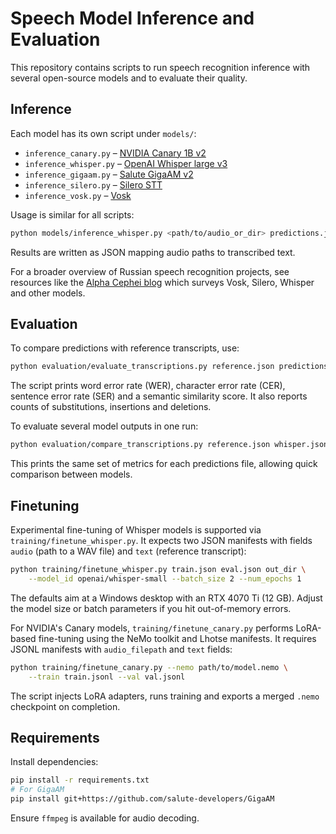 # Speech Model Inference and Evaluation

This repository contains scripts to run speech recognition inference with several open-source models and to evaluate their quality.

## Inference

Each model has its own script under `models/`:

- `inference_canary.py` – [NVIDIA Canary 1B v2](https://huggingface.co/nvidia/canary-1b-v2)
- `inference_whisper.py` – [OpenAI Whisper large v3](https://huggingface.co/openai/whisper-large-v3)
- `inference_gigaam.py` – [Salute GigaAM v2](https://github.com/salute-developers/GigaAM)
- `inference_silero.py` – [Silero STT](https://github.com/snakers4/silero-models)
- `inference_vosk.py` – [Vosk](https://alphacephei.com/vosk)

Usage is similar for all scripts:

```bash
python models/inference_whisper.py <path/to/audio_or_dir> predictions.json
```

Results are written as JSON mapping audio paths to transcribed text.

For a broader overview of Russian speech recognition projects, see resources like the [Alpha Cephei blog](https://alphacephei.com/nsh/2025/04/18/russian-models.html) which surveys Vosk, Silero, Whisper and other models.

## Evaluation

To compare predictions with reference transcripts, use:

```bash
python evaluation/evaluate_transcriptions.py reference.json predictions.json
```

The script prints word error rate (WER), character error rate (CER), sentence error rate (SER) and a semantic similarity score. It
also reports counts of substitutions, insertions and deletions.

To evaluate several model outputs in one run:

```bash
python evaluation/compare_transcriptions.py reference.json whisper.json canary.json gigaam.json
```

This prints the same set of metrics for each predictions file, allowing quick comparison between models.

## Finetuning

Experimental fine-tuning of Whisper models is supported via
`training/finetune_whisper.py`.  It expects two JSON manifests with
fields `audio` (path to a WAV file) and `text` (reference transcript):

```bash
python training/finetune_whisper.py train.json eval.json out_dir \
    --model_id openai/whisper-small --batch_size 2 --num_epochs 1
```

The defaults aim at a Windows desktop with an RTX&nbsp;4070&nbsp;Ti (12&nbsp;GB).
Adjust the model size or batch parameters if you hit out-of-memory
errors.

For NVIDIA's Canary models, `training/finetune_canary.py` performs
LoRA-based fine-tuning using the NeMo toolkit and Lhotse manifests.  It
requires JSONL manifests with `audio_filepath` and `text` fields:

```bash
python training/finetune_canary.py --nemo path/to/model.nemo \
    --train train.jsonl --val val.jsonl
```

The script injects LoRA adapters, runs training and exports a merged
`.nemo` checkpoint on completion.

## Requirements

Install dependencies:

```bash
pip install -r requirements.txt
# For GigaAM
pip install git+https://github.com/salute-developers/GigaAM
```

Ensure `ffmpeg` is available for audio decoding.

